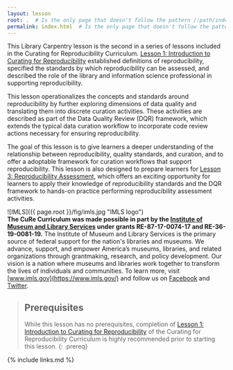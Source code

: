 ```yaml
---
layout: lesson
root: .  # Is the only page that doesn't follow the pattern /:path/index.html
permalink: index.html  # Is the only page that doesn't follow the pattern /:path/index.html
---
```

This Library Carpentry lesson is the second in a series of lessons included in the Curating for Reproducibility Curriculum. [Lesson 1: Introduction to Curating for Reproducibility](https://curating4reproducibility.org/cure-carpentry-01-intro/) established definitions of reproducibility, specified the standards by which reproducibility can be assessed, and described the role of the library and information science professional in supporting reproducibility.

This lesson operationalizes the concepts and standards around reproducibility by further exploring dimensions of data quality and translating them into discrete curation activities.  These activities are described as part of the Data Quality Review (DQR) framework, which extends the typical data curation workflow to incorporate code review actions necessary for ensuring reproducibility.  

The goal of this lesson is to give learners a deeper understanding of the relationship between reproducibility, quality standards, and curation, and to offer a adoptable framework for curation workflows that support reproducibility.  This lesson is also designed to prepare learners for [Lesson 3: Reproducibility Assessment](curating4reproducibility.org/cure-carpentry-03-assessing/), which offers an exciting opportunity for learners to apply their knowledge of reproducibility standards and the DQR framework to hands-on practice performing reproducibility assessment activities.

![IMLS]({{ page.root }}/fig/imls.jpg "IMLS logo")  
**The CuRe Curriculum was made possible in part by the [Institute of Museum and Library Services](https://www.imls.gov/) under grants RE-87-17-0074-17 and RE-36-19-0081-19.** The Institute of Museum and Library Services is the primary source of federal support for the nation's libraries and museums. We advance, support, and empower America’s museums, libraries, and related organizations through grantmaking, research, and policy development. Our vision is a nation where museums and libraries work together to transform the lives of individuals and communities. To learn more, visit [www.imls.gov](https://www.imls.gov/) and follow us on [Facebook](https://www.facebook.com/USIMLS) and [Twitter](http://www.twitter.com/us_imls).

> ## Prerequisites
>
> While this lesson has no prerequisites, completion of [Lesson 1: Introduction to Curating for Reproducibility](https://curating4reproducibility.org/cure-carpentry-01-intro/) of the Curating for Reproducibility Curriculum is highly recommended prior to starting this lesson.
{: .prereq}

{% include links.md %}
